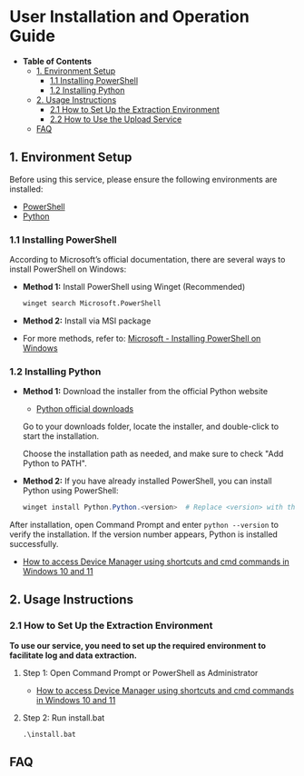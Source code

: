 # User Installation and Operation Guide

- **Table of Contents**
    - [1. Environment Setup](#1-environment-setup)
        - [1.1 Installing PowerShell](#11-installing-powershell)
        - [1.2 Installing Python](#12-installing-python)
    - [2. Usage Instructions](#2-usage-instructions)
        - [2.1 How to Set Up the Extraction Environment](#21-how-to-set-up-the-extraction-environment)
        - [2.2 How to Use the Upload Service](#22-how-to-use-the-upload-service)
    - [FAQ](#faq)

## 1. Environment Setup

Before using this service, please ensure the following environments are installed:

- [PowerShell](https://docs.microsoft.com/en-us/powershell/scripting/install/installing-powershell-on-windows?view=powershell-7.4)
- [Python](https://www.python.org/downloads/)

### 1.1 Installing PowerShell

According to Microsoft’s official documentation, there are several ways to install PowerShell on Windows:

- **Method 1:** Install PowerShell using Winget (Recommended)

    ```cmd
    winget search Microsoft.PowerShell
    ```

- **Method 2:** Install via MSI package

- For more methods, refer to: [Microsoft - Installing PowerShell on Windows](https://docs.microsoft.com/en-us/powershell/scripting/install/installing-powershell-on-windows?view=powershell-7.4)


### 1.2 Installing Python

- **Method 1:** Download the installer from the official Python website
    - [Python official downloads](https://www.python.org/downloads/)

    Go to your downloads folder, locate the installer, and double-click to start the installation.

    Choose the installation path as needed, and make sure to check "Add Python to PATH".


- **Method 2:** If you have already installed PowerShell, you can install Python using PowerShell:

    ```ps1
    winget install Python.Python.<version>  # Replace <version> with the version number, e.g., winget install Python.Python.3.11
    ```

After installation, open Command Prompt and enter `python --version` to verify the installation. If the version number appears, Python is installed successfully.

- [How to access Device Manager using shortcuts and cmd commands in Windows 10 and 11](https://www.dell.com/support/kbdoc/zh-tw/000123570/%E5%9C%A8-windows-10-%E5%92%8C-11-%E4%B8%AD%E4%BD%BF%E7%94%A8%E5%BF%AB%E9%80%9F%E9%8D%B5%E5%92%8C-cmd-%E5%91%BD%E4%BB%A4%E5%AD%98%E5%8F%96%E8%A3%9D%E7%BD%AE%E7%AE%A1%E7%90%86%E5%93%A1)

## 2. Usage Instructions

### 2.1 How to Set Up the Extraction Environment

**To use our service, you need to set up the required environment to facilitate log and data extraction.**

1. Step 1: Open Command Prompt or PowerShell as Administrator
    - [How to access Device Manager using shortcuts and cmd commands in Windows 10 and 11](https://www.dell.com/support/kbdoc/zh-tw/000123570/%E5%9C%A8-windows-10-%E5%92%8C-11-%E4%B8%AD%E4%BD%BF%E7%94%A8%E5%BF%AB%E9%80%9F%E9%8D%B5%E5%92%8C-cmd-%E5%91%BD%E4%BB%A4%E5%AD%98%E5%8F%96%E8%A3%9D%E7%BD%AE%E7%AE%A1%E7%90%86%E5%93%A1)

2. Step 2: Run install.bat

    ```
    .\install.bat
    ```

## FAQ
